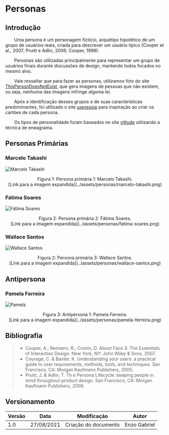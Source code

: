 # Personas

## Introdução

&emsp;&emsp;Uma persona é um personagem fictício, arquétipo hipotético de um grupo de usuários reais, criada para descrever um usuário típico (Cooper et al., 2007; Pruitt e Adlin, 2006; Cooper, 1999). 

&emsp;&emsp;Personas são utilizadas principalmente para representar um grupo de usuários finais durante discussões de design, mantendo todos focados no mesmo alvo.

&emsp;&emsp;Vale ressaltar que para fazer as personas, utilizamos foto do site <a href="https://thispersondoesnotexist.com/">ThisPersonDoesNotExist</a>, que gera imagens de pessoas que não existem, ou seja, nenhuma das imagens infringe alguma lei.

&emsp;&emsp;Após a identificação desses grupos e de suas características predominantes, foi utilizado o site [uxpressia](https://uxpressia.com/) para inspiração ao criar os cartões de cada persona.

&emsp;&emsp;Os tipos de personalidade foram baseados no site [vittude](https://www.vittude.com/blog/eneagrama/) utilizando a técnica de eneagrama.

## Personas Primárias

### Marcelo Takashi

![Marcelo Takashi](../assets/personas/marcelo-takashi.png)
<center>Figura 1: Persona primária 1: Marcelo Takashi.<br>[Link para a imagem expandida](../assets/personas/marcelo-takashi.png)</center>

### Fátima Soares

![Fátima Soares](../assets/personas/fatima-soares.png)
<center>Figura 2: Persona primária 2: Fátima Soares.<br>[Link para a imagem expandida](../assets/personas/fatima-soares.png)</center>

### Wallace Santos

![Wallace Santos](../assets/personas/wallace-santos.png)
<center>Figura 2: Persona primária 3: Wallace Santos.<br>[Link para a imagem expandida](../assets/personas/wallace-santos.png)</center>

## Antipersona


### Pamela Ferreira

![Pamela](../assets/personas/pamela-ferreira.png)
<center>Figura 3: Antipersona 1: Pamela Ferreira.<br>[Link para a imagem expandida](../assets/personas/pamela-ferreira.png)</center>

## Bibliografia

> - Cooper, A.; Reimann, R.; Cronin, D. About Face 3: The Essentials of Interaction Design. New York, NY: John Wiley & Sons, 2007.
>  - Courage, C. & Baxter, K. Understanding your users: a practical guide to user requirements, methods, tools, and techniques. San Francisco, CA: Morgan Kaufmann Publishers, 2005.
>  - Pruitt, J. & Adlin, T. Th e Persona Lifecycle: keeping people in mind throughout product design. San Francisco, CA: Morgan Kaufmann Publishers, 2006. 

## Versionamento

| Versão | Data | Modificação | Autor |
|--|--|--|--|
| 1.0 | 27/08/2021 | Criação do documento | Enzo Gabriel |
